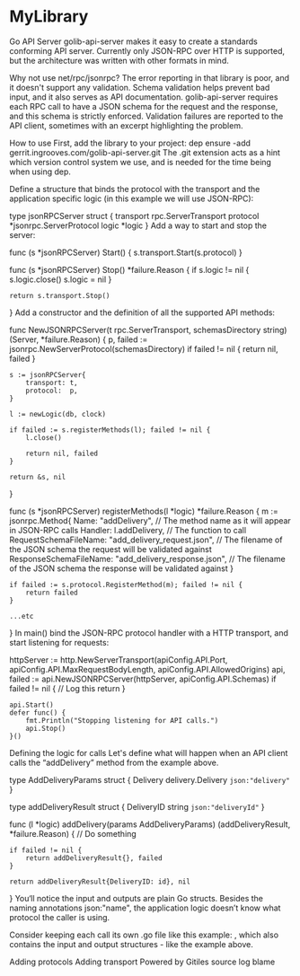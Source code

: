 # MyLibrary

Go API Server
golib-api-server makes it easy to create a standards conforming API server. Currently only JSON-RPC over HTTP is supported, but the architecture was written with other formats in mind.

Why not use net/rpc/jsonrpc?
The error reporting in that library is poor, and it doesn't support any validation. Schema validation helps prevent bad input, and it also serves as API documentation. golib-api-server requires each RPC call to have a JSON schema for the request and the response, and this schema is strictly enforced. Validation failures are reported to the API client, sometimes with an excerpt highlighting the problem.

How to use
First, add the library to your project: dep ensure -add gerrit.ingrooves.com/golib-api-server.git The .git extension acts as a hint which version control system we use, and is needed for the time being when using dep.

Define a structure that binds the protocol with the transport and the application specific logic (in this example we will use JSON-RPC):

type jsonRPCServer struct {
	transport rpc.ServerTransport
	protocol  *jsonrpc.ServerProtocol
	logic     *logic
}
Add a way to start and stop the server:

func (s *jsonRPCServer) Start() {
	s.transport.Start(s.protocol)
}

func (s *jsonRPCServer) Stop() *failure.Reason {
	if s.logic != nil {
		s.logic.close()
		s.logic = nil
	}

	return s.transport.Stop()
}
Add a constructor and the definition of all the supported API methods:

func NewJSONRPCServer(t rpc.ServerTransport, schemasDirectory string) (Server, *failure.Reason) {
	p, failed := jsonrpc.NewServerProtocol(schemasDirectory)
	if failed != nil {
		return nil, failed
	}

	s := jsonRPCServer{
		transport: t,
		protocol:  p,
	}

	l := newLogic(db, clock)

	if failed := s.registerMethods(l); failed != nil {
		l.close()

		return nil, failed
	}

	return &s, nil
}

func (s *jsonRPCServer) registerMethods(l *logic) *failure.Reason {
	m := jsonrpc.Method{
		Name:                   "addDelivery",                  // The method name as it will appear in JSON-RPC calls
		Handler:                l.addDelivery,                  // The function to call
		RequestSchemaFileName:  "add_delivery_request.json",    // The filename of the JSON schema the request will be validated against
		ResponseSchemaFileName: "add_delivery_response.json",   // The filename of the JSON schema the response will be validated against
	}

	if failed := s.protocol.RegisterMethod(m); failed != nil {
		return failed
	}
    
    ...etc
}
In main() bind the JSON-RPC protocol handler with a HTTP transport, and start listening for requests:

httpServer := http.NewServerTransport(apiConfig.API.Port, apiConfig.API.MaxRequestBodyLength, apiConfig.API.AllowedOrigins)
	api, failed := api.NewJSONRPCServer(httpServer, apiConfig.API.Schemas)
	if failed != nil {
		// Log this
		return
	}

	api.Start()
	defer func() {
		fmt.Println("Stopping listening for API calls.")
		api.Stop()
	}()
Defining the logic for calls
Let's define what will happen when an API client calls the “addDelivery” method from the example above.

type AddDeliveryParams struct {
	Delivery delivery.Delivery `json:"delivery"`
}

type addDeliveryResult struct {
	DeliveryID string `json:"deliveryId"`
}

func (l *logic) addDelivery(params AddDeliveryParams) (addDeliveryResult, *failure.Reason) {
    // Do something
    
	if failed != nil {
		return addDeliveryResult{}, failed
	}

	return addDeliveryResult{DeliveryID: id}, nil
}
You‘ll notice the input and outputs are plain Go structs. Besides the naming annotations json:"name", the application logic doesn’t know what protocol the caller is using.

Consider keeping each call its own .go file like this example: , which also contains the input and output structures - like the example above.

Adding protocols
Adding transport
Powered by Gitiles
source
log
blame